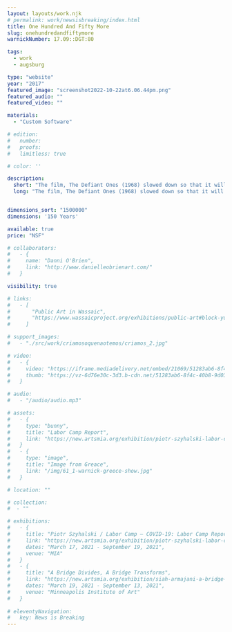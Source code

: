 ```yaml
---
layout: layouts/work.njk
# permalink: work/newsisbreaking/index.html
title: One Hundred And Fifty More
slug: onehundredandfiftymore
warnickNumber: 17.09::DGT:80

tags:
  - work
  - augsburg

type: "website"
year: "2017"
featured_image: "screenshot2022-10-22at6.06.44pm.png"
featured_audio: ""
featured_video: ""

materials: 
  - "Custom Software"

# edition: 
#   number: 
#   proofs: 
#   limitless: true

# color: ''

description:
  short: "The film, The Defiant Ones (1968) slowed down so that it will take 150 years to play through. This is packaged as a custom application that plays only where we are in the film."
  long: "The film, The Defiant Ones (1968) slowed down so that it will take 150 years to play through. This is packaged as a custom application that plays only where we are in the film."


dimensions_sort: "1500000"
dimensions: '150 Years'

available: true
price: "NSF"

# collaborators:
#   - {
#     name: "Danni O'Brien",
#     link: "http://www.danielleobrienart.com/"
#   }

visibility: true

# links:
#   - [
#       "Public Art in Wassaic",
#       "https://www.wassaicproject.org/exhibitions/public-art#block-yui_3_17_2_1_1635259463800_75918",
#     ]

# support_images: 
#   - "./src/work/criamosoquenaotemos/criamos_2.jpg"

# video:
#   - {
#     video: "https://iframe.mediadelivery.net/embed/21069/51283ab6-8f4c-40b8-9d03-58ac4d71df9c",
#     thumb: "https://vz-6d76e30c-3d3.b-cdn.net/51283ab6-8f4c-40b8-9d03-58ac4d71df9c/thumbnail.jpg",
#   }

# audio:
#   - "/audio/audio.mp3"

# assets: 
#   - {
#     type: "bunny",
#     title: "Labor Camp Report",
#     link: "https://new.artsmia.org/exhibition/piotr-szyhalski-labor-camp-covid-19-labor-camp-report"
#   }
#   - {
#     type: "image",
#     title: "Image from Greace",
#     link: "/img/61_1-warnick-greece-show.jpg"
#   }

# location: ""

# collection:
#  - ""

# exhibitions:
#   - {
#     title: "Piotr Szyhalski / Labor Camp – COVID-19: Labor Camp Report",
#     link: "https://new.artsmia.org/exhibition/piotr-szyhalski-labor-camp-covid-19-labor-camp-report",
#     dates: "March 17, 2021 - September 19, 2021",
#     venue: "MIA"
#   }
#   - {
#     title: "A Bridge Divides, A Bridge Transforms",
#     link: "https://new.artsmia.org/exhibition/siah-armajani-a-bridge-divides-a-bridge-transforms",
#     dates: "March 19, 2021 - September 13, 2021",
#     venue: "Minneapolis Institute of Art"
#   }
  
# eleventyNavigation:
#   key: News is Breaking
---
```

